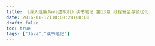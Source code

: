 ```yaml
---
title: 《深入理解Java虚拟机》读书笔记 第13章 线程安全与锁优化
date: 2016-01-12T10:08:28+08:00
draft: false
toc: true
tags: ["Java","读书笔记"]
---
```



